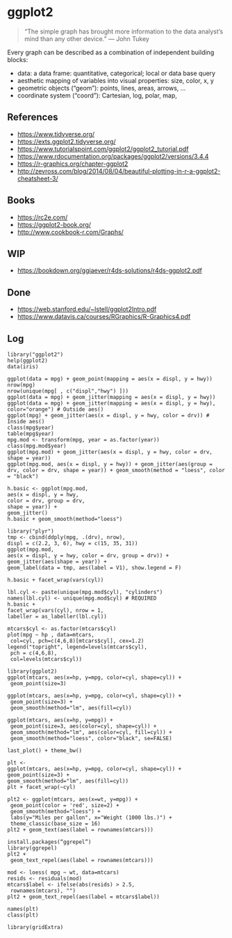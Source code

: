 # ggplot2

> “The simple graph has brought more information to the data analyst’s mind than
any other device.” — John Tukey

Every graph can be described as a combination of independent building blocks:

- data: a data frame: quantitative, categorical; local or data base query
- aesthetic mapping of variables into visual properties: size, color, x, y
- geometric objects (“geom”): points, lines, areas, arrows, …
- coordinate system (“coord”): Cartesian, log, polar, map, 

## References

- https://www.tidyverse.org/
- https://exts.ggplot2.tidyverse.org/
- https://www.tutorialspoint.com/ggplot2/ggplot2_tutorial.pdf
- https://www.rdocumentation.org/packages/ggplot2/versions/3.4.4
- https://r-graphics.org/chapter-ggplot2
- http://zevross.com/blog/2014/08/04/beautiful-plotting-in-r-a-ggplot2-cheatsheet-3/

## Books

- https://rc2e.com/
- https://ggplot2-book.org/
- http://www.cookbook-r.com/Graphs/


## WIP

- https://bookdown.org/ggiaever/r4ds-solutions/r4ds-ggplot2.pdf

## Done

- https://web.stanford.edu/~lstell/ggplot2Intro.pdf
- https://www.datavis.ca/courses/RGraphics/R-Graphics4.pdf

## Log

```
library("ggplot2")
help(ggplot2)
data(iris)

ggplot(data = mpg) + geom_point(mapping = aes(x = displ, y = hwy))
nrow(mpg)
nrow(unique(mpg[ , c("displ","hwy") ]))
ggplot(data = mpg) + geom_jitter(mapping = aes(x = displ, y = hwy))
ggplot(data = mpg) + geom_jitter(mapping = aes(x = displ, y = hwy), color="orange") # Outside aes()
ggplot(mpg) + geom_jitter(aes(x = displ, y = hwy, color = drv)) # Inside aes()
class(mpg$year)
table(mpg$year)
mpg.mod <- transform(mpg, year = as.factor(year))
class(mpg.mod$year)
ggplot(mpg.mod) + geom_jitter(aes(x = displ, y = hwy, color = drv, shape = year))
ggplot(mpg.mod, aes(x = displ, y = hwy)) + geom_jitter(aes(group = drv, color = drv, shape = year)) + geom_smooth(method = "loess", color = "black")

h.basic <- ggplot(mpg.mod,
aes(x = displ, y = hwy,
color = drv, group = drv,
shape = year)) +
geom_jitter()
h.basic + geom_smooth(method="loess")

library("plyr")
tmp <- cbind(ddply(mpg, .(drv), nrow),
displ = c(2.2, 3, 6), hwy = c(15, 35, 31))
ggplot(mpg.mod,
aes(x = displ, y = hwy, color = drv, group = drv)) +
geom_jitter(aes(shape = year)) +
geom_label(data = tmp, aes(label = V1), show.legend = F)

h.basic + facet_wrap(vars(cyl))

lbl.cyl <- paste(unique(mpg.mod$cyl), "cylinders")
names(lbl.cyl) <- unique(mpg.mod$cyl) # REQUIRED
h.basic +
facet_wrap(vars(cyl), nrow = 1,
labeller = as_labeller(lbl.cyl))

mtcars$cyl <- as.factor(mtcars$cyl)
plot(mpg ~ hp , data=mtcars,
 col=cyl, pch=c(4,6,8)[mtcars$cyl], cex=1.2)
legend("topright", legend=levels(mtcars$cyl),
 pch = c(4,6,8),
 col=levels(mtcars$cyl))

library(ggplot2)
ggplot(mtcars, aes(x=hp, y=mpg, color=cyl, shape=cyl)) +
 geom_point(size=3)

ggplot(mtcars, aes(x=hp, y=mpg, color=cyl, shape=cyl)) +
 geom_point(size=3) +
 geom_smooth(method="lm", aes(fill=cyl)) 

ggplot(mtcars, aes(x=hp, y=mpg)) +
 geom_point(size=3, aes(color=cyl, shape=cyl)) +
 geom_smooth(method="lm", aes(color=cyl, fill=cyl)) +
 geom_smooth(method="loess", color="black", se=FALSE)

last_plot() + theme_bw()

plt <-
ggplot(mtcars, aes(x=hp, y=mpg, color=cyl, shape=cyl)) +
geom_point(size=3) +
geom_smooth(method="lm", aes(fill=cyl))
plt + facet_wrap(~cyl)

plt2 <- ggplot(mtcars, aes(x=wt, y=mpg)) +
 geom_point(color = 'red', size=2) +
 geom_smooth(method="loess") +
 labs(y="Miles per gallon", x="Weight (1000 lbs.)") +
 theme_classic(base_size = 16)
plt2 + geom_text(aes(label = rownames(mtcars)))

install.packages(“ggrepel”)
library(ggrepel)
plt2 +
 geom_text_repel(aes(label = rownames(mtcars)))

mod <- loess( mpg ~ wt, data=mtcars)
resids <- residuals(mod)
mtcars$label <- ifelse(abs(resids) > 2.5,
 rownames(mtcars), "")
plt2 + geom_text_repel(aes(label = mtcars$label))

names(plt)
class(plt)

library(gridExtra)
```